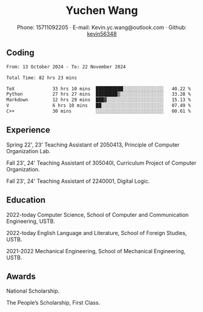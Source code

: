  <center>
     <h1>Yuchen Wang</h1>
     <div>
         <span>
             Phone:
             15711092205
         </span>
         ·
         <span>
             E-mail:
             Kevin.yc.wang@outlook.com
         </span>
         ·
         <span>
             Github:
             <a href="https://github.com/kevin56348">kevin56348</a>
         </span>
     </div>
 </center>

## Coding

<!-- ![Top Langs](https://github-readme-stats.vercel.app/api/top-langs/?username=kevin56348) -->

<!--START_SECTION:waka-->

```txt
From: 13 October 2024 - To: 22 November 2024

Total Time: 82 hrs 23 mins

TeX              33 hrs 10 mins  ██████████░░░░░░░░░░░░░░░   40.22 %
Python           27 hrs 27 mins  ████████▒░░░░░░░░░░░░░░░░   33.28 %
Markdown         12 hrs 29 mins  ███▓░░░░░░░░░░░░░░░░░░░░░   15.13 %
V                6 hrs 10 mins   ██░░░░░░░░░░░░░░░░░░░░░░░   07.49 %
C++              30 mins         ░░░░░░░░░░░░░░░░░░░░░░░░░   00.61 %
```

<!--END_SECTION:waka-->

## Experience 

Spring 22', 23' Teaching Assistant of 2050413, Principle of Computer Organization Lab.

Fall 23', 24' Teaching Assistant of 305040I, Curriculum Project of Computer Organization.

Fall 23', 24' Teaching Assistant of 2240001, Digital Logic.

## Education

2022-today Computer Science, School of Computer and Communication Engineering, USTB.

2022-today English Language and Literature, School of Foreign Studies, USTB.

2021-2022 Mechanical Engineering, School of Mechanical Engineering, USTB.

## Awards

National Scholarship.

The People’s Scholarship, First Class.

